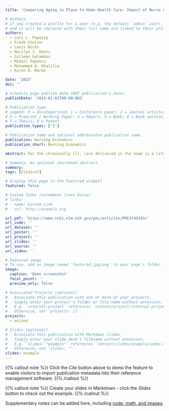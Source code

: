 ```yaml
---
title: 'Comparing Aging in Place to Home Health Care: Impact of Nurse Care Coordination On Utilization and Costs'

# Authors
# If you created a profile for a user (e.g. the default `admin` user), write the username (folder name) here
# and it will be replaced with their full name and linked to their profile.
authors:
  - Lori L. Popejoy
  - Frank Stetzer
  - Lanis Hicks
  - Marilyn J. Rantz
  - Colleen Galambos
  - Mihail Popescu
  - Mohammed A. Khalilia
  - Karen D. Marek

date: '2015'
doi: ''

# Schedule page publish date (NOT publication's date).
publishDate: '2015-01-01T00:00:00Z'

# Publication type.
# Legend: 0 = Uncategorized; 1 = Conference paper; 2 = Journal article;
# 3 = Preprint / Working Paper; 4 = Report; 5 = Book; 6 = Book section;
# 7 = Thesis; 8 = Patent
publication_types: ['1']

# Publication name and optional abbreviated publication name.
publication: Nursing Economics
publication_short: Nursing Economics

abstract: For the chronically ill, care delivered in the home is a lifeline to the self-management of chronic conditions. Currently, 90% of Americans age 75 and older have at least one chronic medical condition, and 20% have five or more chronic illnesses (AARP, 2009). The cost of caring for people with five or more chronic illnesses is roughly 17 times higher than for those without chronic illness (Bodenheimer & Berry-Millett, 2009). The complexity of the health care system makes it nearly impossible for patients and families to understand how various services work together, identify what legitimate and feasible demands can be made of providers, and learn how to obtain medical information in a timely and efficient manner (Anderson & Horvath, 2004; Smith, Saunders, Stuckhardt, & McGinnis, 2012). Care coordination is increasingly seen as a way to help patients, families, or other support networks manage medical conditions, and social and psychological problems more effectively (Yang & Meiners, 2014). The impact of care coordination on utilization and cost outcomes in older adults living in the community and receiving long-term nurse care coordination through Aging in Place (AIP) or routine care through home health care (HHC) is reported.

# Summary. An optional shortened abstract.
summary: 
tags: [Clinical]

# Display this page in the Featured widget?
featured: false

# Custom links (uncomment lines below)
# links:
# - name: Custom Link
#   url: http://example.org

url_pdf: 'https://www.ncbi.nlm.nih.gov/pmc/articles/PMC4749163/'
url_code: ''
url_dataset: ''
url_poster: ''
url_project: ''
url_slides: ''
url_source: ''
url_video: ''

# Featured image
# To use, add an image named `featured.jpg/png` to your page's folder.
image:
  caption: 'Demo screenshot'
  focal_point: ''
  preview_only: false

# Associated Projects (optional).
#   Associate this publication with one or more of your projects.
#   Simply enter your project's folder or file name without extension.
#   E.g. `internal-project` references `content/project/internal-project/index.md`.
#   Otherwise, set `projects: []`.
projects:
  - wojood

# Slides (optional).
#   Associate this publication with Markdown slides.
#   Simply enter your slide deck's filename without extension.
#   E.g. `slides: "example"` references `content/slides/example/index.md`.
#   Otherwise, set `slides: ""`.
slides: example
---
```


{{% callout note %}}
Click the _Cite_ button above to demo the feature to enable visitors to import publication metadata into their reference management software.
{{% /callout %}}

{{% callout note %}}
Create your slides in Markdown - click the _Slides_ button to check out the example.
{{% /callout %}}

Supplementary notes can be added here, including [code, math, and images](https://wowchemy.com/docs/writing-markdown-latex/).
